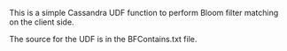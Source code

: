 This is a simple Cassandra UDF function to perform Bloom filter matching on the client side.

The source for the UDF is in the BFContains.txt file.